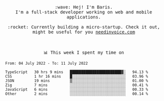 <p align="center">
  <br><br>
  <samp>
    :wave: Hej! I'm Baris.
    <br>I'm a full-stack developer working on web and mobile applications.
       <br><br>:rocket: Currently building a micro-startup. Check it out, might be useful for you <a href="https://needinvoice.com/" target="_blank">needinvoice.com</a>

  </samp>
 <br><br><br>
</p>
<p align=center><samp>📊  This week I spent my time on</samp></p>


<!--START_SECTION:waka-->

```text
From: 04 July 2022 - To: 11 July 2022

TypeScript   30 hrs 9 mins   ███████████████████████▓░   94.13 %
CSS          1 hr 16 mins    █░░░░░░░░░░░░░░░░░░░░░░░░   03.96 %
JSON         19 mins         ▒░░░░░░░░░░░░░░░░░░░░░░░░   01.00 %
Zig          7 mins          ░░░░░░░░░░░░░░░░░░░░░░░░░   00.41 %
JavaScript   6 mins          ░░░░░░░░░░░░░░░░░░░░░░░░░   00.33 %
Other        2 mins          ░░░░░░░░░░░░░░░░░░░░░░░░░   00.14 %
```

<!--END_SECTION:waka-->


